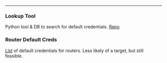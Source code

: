 -- -
### Lookup Tool
Python tool & DB to search for default credentials. [Repo](https://github.com/ihebski/DefaultCreds-cheat-sheet)
### Router Default Creds
[List](https://softwaretestinghelp.com/default-router-username-and-password-list/) of default credentials for routers. Less likely of a target, but still feasible.